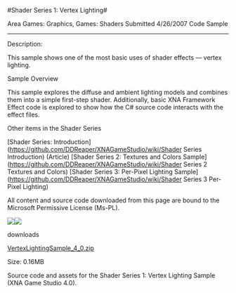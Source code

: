 #Shader Series 1: Vertex Lighting#

Area
Games: Graphics, Games: Shaders
Submitted
4/26/2007
Code Sample

---

Description:

This sample shows one of the most basic uses of shader effects — vertex lighting.

Sample Overview

This sample explores the diffuse and ambient lighting models and combines them into a simple first-step shader. Additionally, basic XNA Framework Effect code is explored to show how the C# source code interacts with the effect files.

Other items in the Shader Series

[Shader Series: Introduction](https://github.com/DDReaper/XNAGameStudio/wiki/Shader Series Introduction) (Article)
[Shader Series 2: Textures and Colors Sample](https://github.com/DDReaper/XNAGameStudio/wiki/Shader Series 2 Textures and Colors)
[Shader Series 3: Per-Pixel Lighting Sample](https://github.com/DDReaper/XNAGameStudio/wiki/Shader Series 3 Per-Pixel Lighting)



All content and source code downloaded from this page are bound to the Microsoft Permissive License (Ms-PL).

![](https://github.com/DDReaper/XNAGameStudio/blob/master/Images/XNA_Shader1_VertexLighting_01_small.jpg)![](https://github.com/DDReaper/XNAGameStudio/blob/master/Images/XNA_Shader1_VertexLighting_02_small.jpg)
	
downloads

[VertexLightingSample_4_0.zip](https://github.com/DDReaper/XNAGameStudio/blob/master/Samples/VertexLightingSample_4_0.zip?raw=true)

Size: 0.16MB

Source code and assets for the Shader Series 1: Vertex Lighting Sample (XNA Game Studio 4.0). 